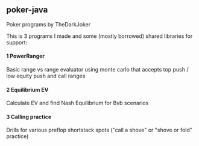 ## poker-java
Poker programs by TheDarkJoker

This is 3 programs I made and some (mostly borrowed) shared libraries for support:

#### 1 PowerRanger

Basic range vs range evaluator using monte carlo that accepts top push / low equity push and call ranges

#### 2 Equilibrium EV

Calculate EV and find Nash Equilibrium for Bvb scenarios

#### 3 Calling practice

Drills for various preflop shortstack spots ("call a shove" or "shove or fold" practice)
